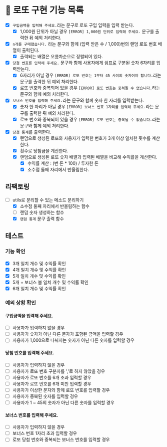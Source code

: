 # 🎱 로또 구현 기능 목록

- [x] `구입금액을 입력해 주세요.`라는 문구로 로또 구입 입력을 입력 받는다.
  - [x] 1,000원 단위가 아닐 경우 `[ERROR] 1,000원 단위로 입력해 주세요.` 문구를 출력한 뒤 예외 처리한다.
- [x] `n개를 구매했습니다.` 라는 문구와 함께 (입력 받은 수 / 1,000)번의 랜덤 로또 번호 배열이 출력된다.
  - [x] 출력되는 배열은 오름차순으로 정렬되어 있다.
- [x] `당첨 번호를 입력해 주세요.` 문구와 함께 사용자에게 쉼표로 구분된 숫자 6자리를 입력받는다.
  - [x] 6자리가 아닐 경우 `[ERROR] 로또 번호는 1부터 45 사이의 숫자여야 합니다.`라는 문구를 출력한 뒤 예외 처리한다.
  - [x] 로또 번호와 중복되어 있을 경우 `[ERROR] 로또 번호는 중복될 수 없습니다.`라는 문구와 함께 예외 처리한다.
- [x] `보너스 번호를 입력해 주세요.`라는 문구와 함께 숫자 한 자리를 입력받는다.
  - [x] 숫자 한 자리가 아닐 경우 `[ERROR] 보너스 번호 1자리를 입력해 주세요.`라는 문구를 출력한 뒤 예외 처리한다.
  - [x] 로또 번호와 중복되어 있을 경우 `[ERROR] 로또 번호는 중복될 수 없습니다.`라는 문구와 함께 예외 처리한다.
- [x] `당첨 통계`를 출력한다.
  - [x] 랜덤으로 생성된 로또와 사용자가 입력한 번호가 3개 이상 일치한 횟수를 계산한다.
  - [x] 횟수로 당첨금을 계산한다.
  - [x] 랜덤으로 생성된 로또 숫자 배열과 입력된 배열을 비교해 수익률을 계산한다.
    - [x] 수익률 계산 : (번 돈 \* 100) / 투자한 돈
    - [x] 소수점 둘째 자리에서 반올림한다.

## 리팩토링

- [ ] utils로 분리할 수 있는 메소드 분리하기
  - [x] 소수점 둘째 자리에서 반올림하는 함수
  - [ ] 랜덤 숫자 생성하는 함수
  - [x] `랜덤 통계` 문구 출력 함수

## 테스트

### 기능 확인

- [x] 3개 일치 개수 및 수익률 확인
- [x] 4개 일치 개수 및 수익률 확인
- [x] 5개 일치 개수 및 수익률 확인
- [x] 5개 + 보너스 볼 일치 개수 및 수익률 확인
- [x] 6개 일치 개수 및 수익률 확인

### 예외 상황 확인

#### 구입금액을 입력해 주세요.

- [ ] 사용자가 입력하지 않을 경우
- [ ] 사용자가 숫자가 아닌 다른 문자가 포함된 금액을 입력할 경우
- [ ] 사용자가 1,000으로 나눠지는 숫자가 아닌 다른 숫자를 입력할 경우

#### 당첨 번호를 입력해 주세요.

- [ ] 사용자가 입력하지 않을 경우
- [ ] 사용자가 로또 번호 구분자를 ','로 하지 않았을 경우
- [ ] 사용자가 로또 번호를 6개 초과 입력할 경우
- [ ] 사용자가 로또 번호를 6개 미만 입력할 경우
- [ ] 사용자가 이상한 문자와 함께 로또 번호를 입력할 경우
- [ ] 사용자가 중복된 숫자를 입력할 경우
- [ ] 사용자가 1 ~ 45의 숫자가 아닌 다른 숫자를 입력할 경우

#### 보너스 번호를 입력해 주세요.

- [ ] 사용자가 입력하지 않을 경우
- [ ] 보너스 번호 1자리 초과 입력할 경우
- [ ] 로또 당첨 번호와 중복되는 보너스 번호를 입력할 경우
